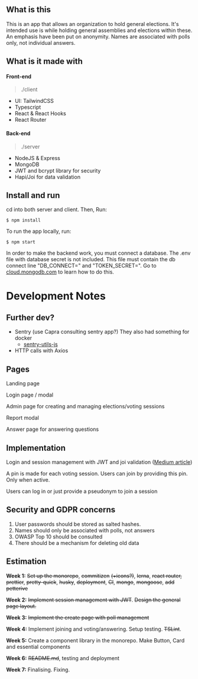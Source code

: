 ## What is this

This is an app that allows an organization to hold general elections. It's intended use is while holding general assemblies and elections within these. An emphasis have been put on anonymity. Names are associated with polls only, not individual answers.

## What is it made with

#### Front-end
>./client
- UI: TailwindCSS
- Typescript
- React & React Hooks
- React Router

#### Back-end
>./server
- NodeJS & Express
- MongoDB
- JWT and bcrypt library for security
- Hapi/Joi for data validation

## Install and run

cd into both server and client. Then, Run:

`$ npm install`

To run the app locally, run:

`$ npm start`

In order to make the backend work, you must connect a database. The .env file with database secret is not included. 
This file must contain the db connect line "DB_CONNECT=<your stuff here>" and "TOKEN_SECRET=<random stuff here>".
Go to [cloud.mongodb.com](cloud.mongodb.com) to learn how to do this.

# Development Notes

## Further dev?

- Sentry (use Capra consulting sentry app?) They also had something for docker
  - [sentry-utils-js](https://github.com/capraconsulting/sentry-utils-js)
- HTTP calls with Axios

## Pages

Landing page

Login page / modal

Admin page for creating and managing elections/voting sessions

Report modal

Answer page for answering questions

## Implementation

Login and session management with JWT and joi validation ([Medium article](https://medium.com/@rossbulat/joi-for-node-exploring-javascript-object-schema-validation-50dd4b8e1b0f))

A pin is made for each voting session. Users can join by providing this pin. Only when active.

Users can log in or just provide a pseudonym to join a session

## Security and GDPR concerns

1. User passwords should be stored as salted hashes.
2. Names should only be associated with polls, not answers
3. OWASP Top 10 should be consulted
4. There should be a mechanism for deleting old data

## Estimation

**Week 1:** ~~Set up the monorepo~~, ~~commitizen~~ ~~(+icons?)~~, ~~lerna~~, ~~react router,~~ ~~prettier~~, ~~pretty-quick~~, ~~husky~~, ~~deployment~~, ~~CI~~, ~~mongo~~, ~~mongoose~~, ~~add~~ ~~petterive~~

**Week 2:** ~~Implement session management with JWT~~. ~~Design the general page layout.~~

**Week 3:** ~~Implement the create page with poll management~~

**Week 4:** Implement joining and voting/answering. Setup testing. ~~TSLint~~.

**Week 5:** Create a component library in the monorepo. Make Button, Card and essential components

**Week 6:** ~~README.md~~, testing and deployment

**Week 7:** Finalising. Fixing.
